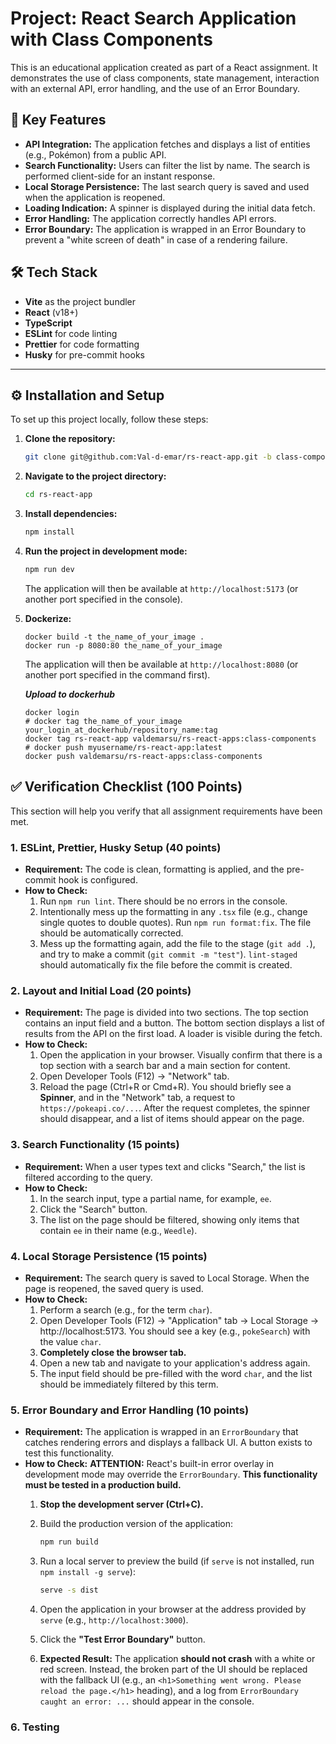 # Project: React Search Application with Class Components

This is an educational application created as part of a React assignment. It demonstrates the use of class components, state management, interaction with an external API, error handling, and the use of an Error Boundary.

## 🚀 Key Features

- **API Integration:** The application fetches and displays a list of entities (e.g., Pokémon) from a public API.
- **Search Functionality:** Users can filter the list by name. The search is performed client-side for an instant response.
- **Local Storage Persistence:** The last search query is saved and used when the application is reopened.
- **Loading Indication:** A spinner is displayed during the initial data fetch.
- **Error Handling:** The application correctly handles API errors.
- **Error Boundary:** The application is wrapped in an Error Boundary to prevent a "white screen of death" in case of a rendering failure.

## 🛠️ Tech Stack

- **Vite** as the project bundler
- **React** (v18+)
- **TypeScript**
- **ESLint** for code linting
- **Prettier** for code formatting
- **Husky** for pre-commit hooks

---

## ⚙️ Installation and Setup

To set up this project locally, follow these steps:

1. **Clone the repository:**

   ```bash
   git clone git@github.com:Val-d-emar/rs-react-app.git -b class-components
   ```

2. **Navigate to the project directory:**

   ```bash
   cd rs-react-app
   ```

3. **Install dependencies:**

   ```bash
   npm install
   ```

4. **Run the project in development mode:**

   ```bash
   npm run dev
   ```

   The application will then be available at `http://localhost:5173` (or another port specified in the console).

5. **Dockerize:**

   ```
   docker build -t the_name_of_your_image .
   docker run -p 8080:80 the_name_of_your_image
   ```

   The application will then be available at `http://localhost:8080` (or another port specified in the command first).

   **_Upload to dockerhub_**

   ```
   docker login
   # docker tag the_name_of_your_image your_login_at_dockerhub/repository_name:tag
   docker tag rs-react-app valdemarsu/rs-react-apps:class-components
   # docker push myusername/rs-react-app:latest
   docker push valdemarsu/rs-react-apps:class-components
   ```

## ✅ Verification Checklist (100 Points)

This section will help you verify that all assignment requirements have been met.

### 1. ESLint, Prettier, Husky Setup (40 points)

- **Requirement:** The code is clean, formatting is applied, and the pre-commit hook is configured.
- **How to Check:**
  1. Run `npm run lint`. There should be no errors in the console.
  2. Intentionally mess up the formatting in any `.tsx` file (e.g., change single quotes to double quotes). Run `npm run format:fix`. The file should be automatically corrected.
  3. Mess up the formatting again, add the file to the stage (`git add .`), and try to make a commit (`git commit -m "test"`). `lint-staged` should automatically fix the file before the commit is created.

### 2. Layout and Initial Load (20 points)

- **Requirement:** The page is divided into two sections. The top section contains an input field and a button. The bottom section displays a list of results from the API on the first load. A loader is visible during the fetch.
- **How to Check:**
  1. Open the application in your browser. Visually confirm that there is a top section with a search bar and a main section for content.
  2. Open Developer Tools (F12) -> "Network" tab.
  3. Reload the page (Ctrl+R or Cmd+R). You should briefly see a **Spinner**, and in the "Network" tab, a request to `https://pokeapi.co/...`. After the request completes, the spinner should disappear, and a list of items should appear on the page.

### 3. Search Functionality (15 points)

- **Requirement:** When a user types text and clicks "Search," the list is filtered according to the query.
- **How to Check:**
  1. In the search input, type a partial name, for example, `ee`.
  2. Click the "Search" button.
  3. The list on the page should be filtered, showing only items that contain `ee` in their name (e.g., `Weedle`).

### 4. Local Storage Persistence (15 points)

- **Requirement:** The search query is saved to Local Storage. When the page is reopened, the saved query is used.
- **How to Check:**
  1. Perform a search (e.g., for the term `char`).
  2. Open Developer Tools (F12) -> "Application" tab -> Local Storage -> http://localhost:5173. You should see a key (e.g., `pokeSearch`) with the value `char`.
  3. **Completely close the browser tab.**
  4. Open a new tab and navigate to your application's address again.
  5. The input field should be pre-filled with the word `char`, and the list should be immediately filtered by this term.

### 5. Error Boundary and Error Handling (10 points)

- **Requirement:** The application is wrapped in an `ErrorBoundary` that catches rendering errors and displays a fallback UI. A button exists to test this functionality.
- **How to Check:**
  **ATTENTION:** React's built-in error overlay in development mode may override the `ErrorBoundary`. **This functionality must be tested in a production build.**
  1. **Stop the development server (Ctrl+C).**
  2. Build the production version of the application:

     ```bash
     npm run build
     ```

  3. Run a local server to preview the build (if `serve` is not installed, run `npm install -g serve`):

     ```bash
     serve -s dist
     ```

  4. Open the application in your browser at the address provided by `serve` (e.g., `http://localhost:3000`).
  5. Click the **"Test Error Boundary"** button.
  6. **Expected Result:** The application **should not crash** with a white or red screen. Instead, the broken part of the UI should be replaced with the fallback UI (e.g., an `<h1>Something went wrong. Please reload the page.</h1>` heading), and a log from `ErrorBoundary caught an error: ...` should appear in the console.

### 6. Testing
